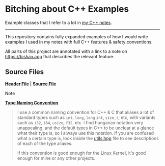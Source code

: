# Bitching about C++ Examples

Example classes that I refer to a lot in
[my C++ notes](https://bishan.app).

---

This repository contains fully expanded examples of how 
I would write examples I used in my notes with full C++ features & safety conventions.

All parts of this project are annotated with a link to a note on https://bishan.app that describes the relevant feature.

## Source Files

**[Header File](https://github.com/bishan-batel/CString/blob/main/examples/c_string/c_string.hpp)** |
**[Source File](https://github.com/bishan-batel/CString/blob/main/examples/c_string/c_string.cpp)**

> [!note]
**[Type Naming Convention](https://github.com/bishan-batel/CString/blob/main/utils.hpp)**
>
> I use a common naming convention for C++ & C that aliases a lot of standard types such as
> `int`, `long`, `long` `int`, `size_t`, etc, with variants such as
> `i32`, `i64`, `usize`, `f32`, etc. I find hungarian notation very unappealing, and the default types in C++ to be
> unclear at a glance
> what their type is, so I always use this notation. If you are confused what a certain type is, look inside
> the [utils.hpp](https://github.com/bishan-batel/CString/blob/main/utils.hpp) file
> to see descriptions of each of the type aliases.
>
> If this convention is good enough for the Linux Kernel, it's good enough for mine or any other projects.
